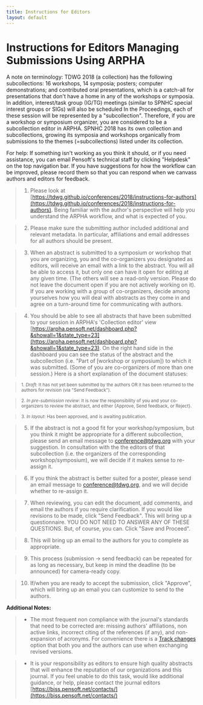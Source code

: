 ```yaml
---
title: Instructions for Editors
layout: default
---  
```


# Instructions for Editors Managing Submissions Using ARPHA

A note on terminology: TDWG 2018 (a collection) has the following subcollections: 16 workshops, 14 symposia; posters; computer demonstrations; and contributed oral presentations, which is a catch-all for presentations that don't have a home in any of the workshops or symposia. In addition, interest/task group (IG/TG) meetings (similar to SPNHC special interest groups or SIGs) will also be scheduled In the Proceedings, each of these session will be represented by a "subcollection". Therefore, if you are a workshop or symposium organizer, you are considered to be a subcollection editor in ARPHA. SPNHC 2018 has its own collection and subcollections, growing its symposia and workshops organically from submissions to the themes (=subcollections) listed under its collection.

For help: If something isn't working as you think it should, or if you need assistance, you can email Pensoft's technical staff by clicking "Helpdesk" on the top navigation bar. If you have suggestions for how the workflow can be improved, please record them so that you can respond when we canvass authors and editors for feedback.

> 1. Please look at [https://tdwg.github.io/conferences/2018/instructions-for-authors](https://tdwg.github.io/conferences/2018/instructions-for-authors). Being familiar with the author's perspective will help you understand the ARPHA workflow, and what is expected of you.

> 2. Please make sure the submitting author included additional and relevant metadata. In particular, affiliations and email addresses for all authors should be present.

> 3. When an abstract is submitted to a symposium or workshop that you are organizing, you and the co-organizers you designated as editors, will receive an email with a link to the abstract. You will all be able to access it, but only one can have it open for editing at any given time. (The others will see a read-only version. Please do not leave the document open if you are not actively working on it). If you are working with a group of co-organizers, decide among yourselves how you will deal with abstracts as they come in and agree on a turn-around time for communicating with authors.

> 4. You should be able to see all abstracts that have been submitted to your session in ARPHA's 'Collection editor' view [https://arpha.pensoft.net/dashboard.php?&showall=1&state_type=23](https://arpha.pensoft.net/dashboard.php?&showall=1&state_type=23). On the right hand side in the dashboard you can see the status of the abstract and the subcollection (i.e. "Part of [workshop or symposium]) to which it was submitted. (Some of you are co-organizers of more than one session.) Here is a short explanation of the document statuses:

> <sub>    1. *Draft*: It has not yet been submitted by the authors OR it has been returned to the authors for revision (via "Send Feedback").

> <sub>    2. *In pre-submission review*: It is now the responsibility of you and your co-organizers to review the abstract, and either {Approve, Send feedback, or Reject}.

> <sub>    3. *In layout*: Has been approved, and is awaiting publication.

> 5. If the abstract is not a good fit for your workshop/symposium, but you think it might be appropriate for a different subcollection, please send an email message to conference@tdwg.org with your suggestion. In consultation with the the editors of that subcollection (i.e. the organizers of the corresponding workshop/symposium), we will decide if it makes sense to re-assign it.

> 6. If you think the abstract is better suited for a poster, please send an email message to conference@tdwg.org, and we will decide whether to re-assign it.

> 7. When reviewing, you can edit the document, add comments, and email the authors if you require clarification. If you would like revisions to be made, click "Send Feedback". This will bring up a questionnaire. YOU DO NOT NEED TO ANSWER ANY OF THESE QUESTIONS. But, of course, you can. Click "Save and Proceed".

> 8. This will bring up an email to the authors for you to complete as appropriate.

> 9. This process (submission -> send feedback) can be repeated for as long as necessary, but keep in mind the deadline (to be announced) for camera-ready copy.

> 10. If/when you are ready to accept the submission, click "Approve", which will bring up an email you can customize to send to the authors. 

**Additional Notes:**

> * The most frequent non compliance with the journal's standards that need to be corrected are: missing authors' affiliations, non active links, incorrect citing of the references (if any), and non-expansion of acronyms. For convenience there is a [Track changes](https://arpha.pensoft.net/tips/Track-Changes) option that both you and the authors can use when exchanging revised versions.

> * It is your responsibility as editors to ensure high quality abstracts that will enhance the reputation of our organizations and this journal. If you feel unable to do this task, would like additional guidance, or help, please contact the journal editors [https://biss.pensoft.net/contacts/](https://biss.pensoft.net/contacts/) 

